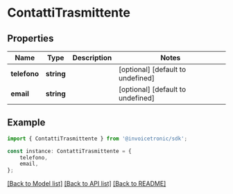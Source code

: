 # ContattiTrasmittente


## Properties

Name | Type | Description | Notes
------------ | ------------- | ------------- | -------------
**telefono** | **string** |  | [optional] [default to undefined]
**email** | **string** |  | [optional] [default to undefined]

## Example

```typescript
import { ContattiTrasmittente } from '@invoicetronic/sdk';

const instance: ContattiTrasmittente = {
    telefono,
    email,
};
```

[[Back to Model list]](../README.md#documentation-for-models) [[Back to API list]](../README.md#documentation-for-api-endpoints) [[Back to README]](../README.md)
